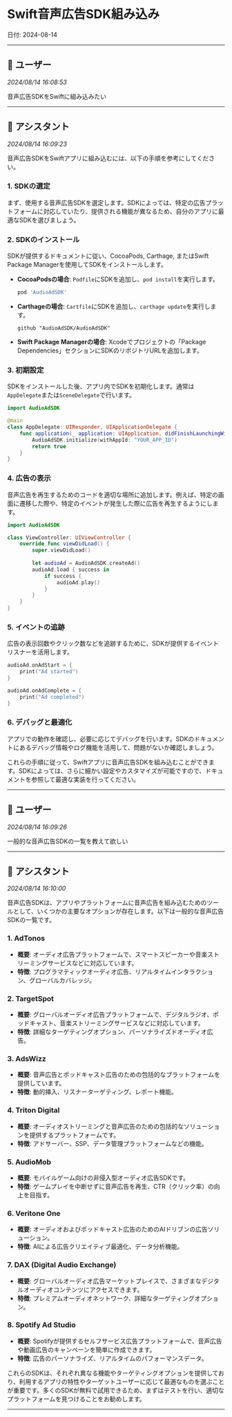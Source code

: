 # Swift音声広告SDK組み込み

日付: 2024-08-14

---

## 👤 ユーザー
*2024/08/14 16:08:53*

音声広告SDKをSwiftに組み込みたい

---

## 🤖 アシスタント
*2024/08/14 16:09:23*

音声広告SDKをSwiftアプリに組み込むには、以下の手順を参考にしてください。

### 1. SDKの選定
まず、使用する音声広告SDKを選定します。SDKによっては、特定の広告プラットフォームに対応していたり、提供される機能が異なるため、自分のアプリに最適なSDKを選びましょう。

### 2. SDKのインストール
SDKが提供するドキュメントに従い、CocoaPods, Carthage, またはSwift Package Managerを使用してSDKをインストールします。

- **CocoaPodsの場合**: `Podfile`にSDKを追加し、`pod install`を実行します。
  ```ruby
  pod 'AudioAdSDK'
  ```
- **Carthageの場合**: `Cartfile`にSDKを追加し、`carthage update`を実行します。
  ```ogdl
  github "AudioAdSDK/AudioAdSDK"
  ```
- **Swift Package Managerの場合**: Xcodeでプロジェクトの「Package Dependencies」セクションにSDKのリポジトリURLを追加します。

### 3. 初期設定
SDKをインストールした後、アプリ内でSDKを初期化します。通常は`AppDelegate`または`SceneDelegate`で行います。

```swift
import AudioAdSDK

@main
class AppDelegate: UIResponder, UIApplicationDelegate {
    func application(_ application: UIApplication, didFinishLaunchingWithOptions launchOptions: [UIApplication.LaunchOptionsKey: Any]?) -> Bool {
        AudioAdSDK.initialize(withAppId: "YOUR_APP_ID")
        return true
    }
}
```

### 4. 広告の表示
音声広告を再生するためのコードを適切な場所に追加します。例えば、特定の画面に遷移した際や、特定のイベントが発生した際に広告を再生するようにします。

```swift
import AudioAdSDK

class ViewController: UIViewController {
    override func viewDidLoad() {
        super.viewDidLoad()
        
        let audioAd = AudioAdSDK.createAd()
        audioAd.load { success in
            if success {
                audioAd.play()
            }
        }
    }
}
```

### 5. イベントの追跡
広告の表示回数やクリック数などを追跡するために、SDKが提供するイベントリスナーを活用します。

```swift
audioAd.onAdStart = {
    print("Ad started")
}

audioAd.onAdComplete = {
    print("Ad completed")
}
```

### 6. デバッグと最適化
アプリでの動作を確認し、必要に応じてデバッグを行います。SDKのドキュメントにあるデバッグ情報やログ機能を活用して、問題がないか確認しましょう。

これらの手順に従って、Swiftアプリに音声広告SDKを組み込むことができます。SDKによっては、さらに細かい設定やカスタマイズが可能ですので、ドキュメントを参照して最適な実装を行ってください。

---

## 👤 ユーザー
*2024/08/14 16:09:26*

一般的な音声広告SDKの一覧を教えて欲しい

---

## 🤖 アシスタント
*2024/08/14 16:10:00*

音声広告SDKは、アプリやプラットフォームに音声広告を組み込むためのツールとして、いくつかの主要なオプションが存在します。以下は一般的な音声広告SDKの一覧です。

### 1. **AdTonos**
   - **概要**: オーディオ広告プラットフォームで、スマートスピーカーや音楽ストリーミングサービスなどに対応しています。
   - **特徴**: プログラマティックオーディオ広告、リアルタイムインタラクション、グローバルカバレッジ。

### 2. **TargetSpot**
   - **概要**: グローバルオーディオ広告プラットフォームで、デジタルラジオ、ポッドキャスト、音楽ストリーミングサービスなどに対応しています。
   - **特徴**: 詳細なターゲティングオプション、パーソナライズドオーディオ広告。

### 3. **AdsWizz**
   - **概要**: 音声広告とポッドキャスト広告のための包括的なプラットフォームを提供しています。
   - **特徴**: 動的挿入、リスナーターゲティング、レポート機能。

### 4. **Triton Digital**
   - **概要**: オーディオストリーミングと音声広告のための包括的なソリューションを提供するプラットフォームです。
   - **特徴**: アドサーバー、SSP、データ管理プラットフォームなどの機能。

### 5. **AudioMob**
   - **概要**: モバイルゲーム向けの非侵入型オーディオ広告SDKです。
   - **特徴**: ゲームプレイを中断せずに音声広告を再生、CTR（クリック率）の向上を目指す。

### 6. **Veritone One**
   - **概要**: オーディオおよびポッドキャスト広告のためのAIドリブンの広告ソリューション。
   - **特徴**: AIによる広告クリエイティブ最適化、データ分析機能。

### 7. **DAX (Digital Audio Exchange)**
   - **概要**: グローバルオーディオ広告マーケットプレイスで、さまざまなデジタルオーディオコンテンツにアクセスできます。
   - **特徴**: プレミアムオーディオネットワーク、詳細なターゲティングオプション。

### 8. **Spotify Ad Studio**
   - **概要**: Spotifyが提供するセルフサービス広告プラットフォームで、音声広告や動画広告のキャンペーンを簡単に作成できます。
   - **特徴**: 広告のパーソナライズ、リアルタイムのパフォーマンスデータ。

これらのSDKは、それぞれ異なる機能やターゲティングオプションを提供しており、利用するアプリの特性やターゲットユーザーに応じて最適なものを選ぶことが重要です。多くのSDKが無料で試用できるため、まずはテストを行い、適切なプラットフォームを見つけることをお勧めします。

---
